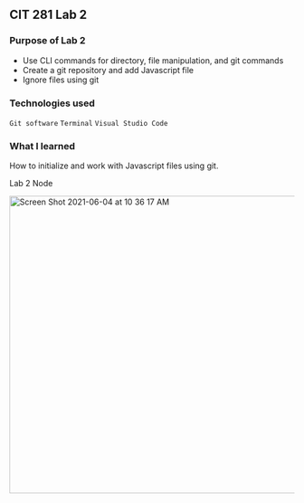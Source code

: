 ## CIT 281 Lab 2

### Purpose of Lab 2
* Use CLI commands for directory, file manipulation, and git commands
* Create a git repository and add Javascript file
* Ignore files using git
 
### Technologies used
  `Git software`
  `Terminal`
  `Visual Studio Code`

### What I learned
  How to initialize and work with Javascript files using git. 



Lab 2 Node 

<img width="526" alt="Screen Shot 2021-06-04 at 10 36 17 AM" src="https://user-images.githubusercontent.com/84147507/120841803-d1896580-c520-11eb-9f6b-5a94fc63e165.png">
